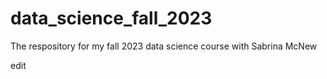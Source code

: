 # data_science_fall_2023
The respository for my fall 2023 data science course with Sabrina McNew


edit